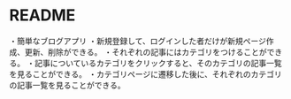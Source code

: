 # README
・簡単なブログアプリ
・新規登録して、ログインした者だけが新規ページ作成、更新、削除ができる。
・それぞれの記事にはカテゴリをつけることができる。
・記事についているカテゴリをクリックすると、そのカテゴリの記事一覧を見ることができる。
・カテゴリページに遷移した後に、それぞれのカテゴリの記事一覧を見ることができる。
